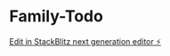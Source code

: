 # Family-Todo

[Edit in StackBlitz next generation editor ⚡️](https://stackblitz.com/~/github.com/SibaPrasadPanda/Family-Todo)